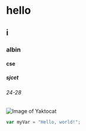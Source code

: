 # hello
## i
### albin
#### cse
##### sjcet
###### 24-28
![Image of Yaktocat](https://octodex.github.com/images/yaktocat.png)
``` javascript
var myVar = "Hello, world!";
```
